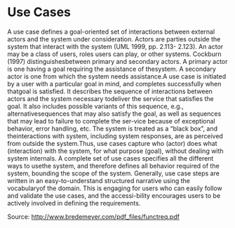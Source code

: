 # Use Cases
A use case defines a goal-oriented set of interactions between external actors and the system under consideration. Actors are parties outside the system that interact with the system (UML 1999, pp. 2.113- 2.123). An actor may be a class of users, roles users can play, or other systems. Cockburn (1997) distinguishesbetween primary and secondary actors. A primary actor is one having a goal requiring the assistance of thesystem. A secondary actor is one from which the system needs assistance.A use case is initiated by a user with a particular goal in mind, and completes successfully when thatgoal is satisfied. It describes the sequence of interactions between actors and the system necessary todeliver the service that satisfies the goal. It also includes possible variants of this sequence, e.g., alternativesequences that may also satisfy the goal, as well as sequences that may lead to failure to complete the ser-vice because of exceptional behavior, error handling, etc. The system is treated as a “black box”, and theinteractions with system, including system responses, are as perceived from outside the system.Thus, use cases capture who (actor) does what (interaction) with the system, for what purpose (goal), without dealing with system internals. A complete set of use cases specifies all the different ways to usethe system, and therefore defines all behavior required of the system, bounding the scope of the system. Generally, use case steps are written in an easy-to-understand structured narrative using the vocabularyof the domain. This is engaging for users who can easily follow and validate the use cases, and the accessi-bility encourages users to be actively involved in defining the requirements.

Source: http://www.bredemeyer.com/pdf_files/functreq.pdf
